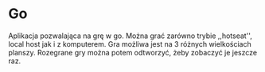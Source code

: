 # Go
Aplikacja pozwalająca na grę w go. Można grać zarówno trybie ,,hotseat'', local host jak i z komputerem. Gra możliwa jest na 3 różnych wielkościach planszy. Rozegrane gry można potem odtworzyć, żeby zobaczyć je jeszcze raz. 
